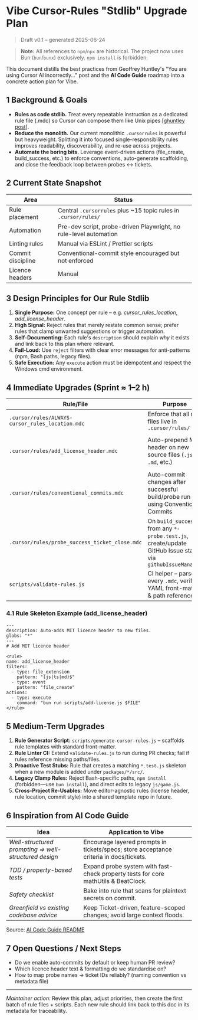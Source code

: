 # Vibe Cursor-Rules "Stdlib" Upgrade Plan

> Draft v0.1 – generated 2025-06-24

> **Note:** All references to `npm`/`npx` are historical. The project now uses Bun (`bun`/`bunx`) exclusively. `npm install` is forbidden.

This document distills the best practices from Geoffrey Huntley's "You are using Cursor AI incorrectly…" post and the **AI Code Guide** roadmap into a concrete action plan for Vibe.

## 1  Background & Goals

* **Rules as code stdlib.** Treat every repeatable instruction as a dedicated rule file (.mdc) so Cursor can compose them like Unix pipes [[ghuntley post](https://ghuntley.com/stdlib/)].
* **Reduce the monolith.** Our current monolithic `.cursorrules` is powerful but heavyweight. Splitting it into focused single-responsibility rules improves readability, discoverability, and re-use across projects.
* **Automate the boring bits.** Leverage event-driven actions (file_create, build_success, etc.) to enforce conventions, auto-generate scaffolding, and close the feedback loop between probes ↔︎ tickets.

## 2  Current State Snapshot

| Area | Status |
|------|--------|
| Rule placement | Central `.cursorrules` plus ~15 topic rules in `.cursor/rules/` |
| Automation | Pre-dev script, probe-driven Playwright, no rule-level automation |
| Linting rules | Manual via ESLint / Prettier scripts |
| Commit discipline | Conventional-commit style encouraged but not enforced |
| Licence headers | Manual |

## 3  Design Principles for Our Rule Stdlib

1. **Single Purpose:** One concept per rule – e.g. *cursor_rules_location*, *add_license_header*.
2. **High Signal:** Reject rules that merely restate common sense; prefer rules that clamp unwanted suggestions or trigger automation.
3. **Self-Documenting:** Each rule's `description` should explain *why* it exists and link back to this plan where relevant.
4. **Fail-Loud:** Use `reject` filters with clear error messages for anti-patterns (npm, Bash paths, legacy files).
5. **Safe Execution:** Any `execute` action must be idempotent and respect the Windows cmd environment.

## 4  Immediate Upgrades (Sprint ≈ 1–2 h)

| Rule/File | Purpose | Notes |
|-----------|---------|-------|
| `.cursor/rules/ALWAYS-cursor_rules_location.mdc` | Enforce that all rule files live in `.cursor/rules/` | Adapted from Huntley post. |
| `.cursor/rules/add_license_header.mdc` | Auto-prepend MIT header on new source files (`.js`, `.md`, etc.) | Use a simple JS script `scripts/add-license.js` (to be written). |
| `.cursor/rules/conventional_commits.mdc` | Auto-commit changes after successful build/probe run using Conventional Commits | Guard via env `AUTO_COMMIT=true`; commit to `cursor-commits` branch. |
| `.cursor/rules/probe_success_ticket_close.mdc` | On `build_success` from any `*-probe.test.js`, create/update GitHub Issue state via `githubIssueManager` | No local Ticket API. |
| `scripts/validate-rules.js` | CI helper – parse every `.mdc`, verify YAML front-matter & path references. | Run in `bun test` workflow. |

### 4.1 Rule Skeleton Example (add_license_header)
```mdc
---
description: Auto-adds MIT licence header to new files.
globs: "*"
---
# Add MIT licence header

<rule>
name: add_license_header
filters:
  - type: file_extension
    pattern: "(js|ts|md)$"
  - type: event
    pattern: "file_create"
actions:
  - type: execute
    command: "bun run scripts/add-license.js $FILE"
</rule>
```

## 5  Medium-Term Upgrades

1. **Rule Generator Script:** `scripts/generate-cursor-rules.js` – scaffolds rule templates with standard front-matter.
2. **Rule Linter CI:** Extend `validate-rules.js` to run during PR checks; fail if rules reference missing paths/files.
3. **Proactive Test Stubs:** Rule that creates a matching `*.test.js` skeleton when a new module is added under `packages/*/src/`.
4. **Legacy Clamp Rules:** Reject Bash-specific paths, `npm install` (forbidden—use `bun install`), and direct edits to legacy `js/game.js`.
5. **Cross-Project Re-Usables:** Move editor-agnostic rules (license header, rule location, commit style) into a shared template repo in future.

## 6  Inspiration from **AI Code Guide**

| Idea | Application to Vibe |
|------|---------------------|
| *Well-structured prompting ⇒ well-structured design* | Encourage layered prompts in tickets/specs; store acceptance criteria in docs/tickets. |
| *TDD / property-based tests* | Expand probe system with fast-check property tests for core mathUtils & BeatClock. |
| *Safety checklist* | Bake into rule that scans for plaintext secrets on commit. |
| *Greenfield vs existing codebase advice* | Keep Ticket-driven, feature-scoped changes; avoid large context floods. |

Source: [AI Code Guide README](https://github.com/automata/aicodeguide)

## 7  Open Questions / Next Steps

* Do we enable auto-commits by default or keep human PR review?  
* Which licence header text & formatting do we standardise on?  
* How to map probe names → ticket IDs reliably? (naming convention vs metadata file)

---
*Maintainer action:* Review this plan, adjust priorities, then create the first batch of rule files + scripts. Each new rule should link back to this doc in its metadata for traceability. 